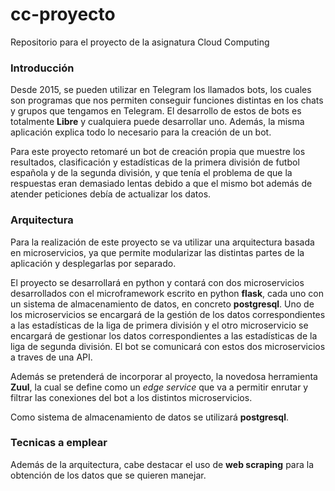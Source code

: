 # cc-proyecto
Repositorio para el proyecto de la asignatura Cloud Computing

### Introducción

Desde 2015, se pueden utilizar en Telegram los llamados bots, los cuales son programas que nos permiten conseguir funciones distintas en los chats y grupos que tengamos en Telegram. El desarrollo de estos de bots es totalmente **Libre** y cualquiera puede desarrollar uno. Además, la misma aplicación explica todo lo necesario para la creación de un bot.

Para este proyecto retomaré un bot de creación propia que muestre los resultados, clasificación y estadísticas de la primera división de futbol española y de la segunda división, y que tenía el problema de que la respuestas eran demasiado lentas debido a que el mismo bot además de atender peticiones debía de actualizar los datos.

### Arquitectura

Para la realización de este proyecto se va utilizar una arquitectura basada en microservicios, ya que permite modularizar las distintas partes de la aplicación y desplegarlas por separado.

El proyecto se desarrollará en python y contará con dos microservicios desarrollados con el microframework escrito en python **flask**, cada uno con un sistema de almacenamiento de datos, en concreto  **postgresql**. Uno de los microservicios se encargará de la gestión de los datos correspondientes a las estadísticas de la liga de primera división y el otro microservicio se encargará de gestionar los datos correspondientes a las estadísticas de la liga de segunda división. El bot se comunicará con estos dos microservicios a traves de una API.

Además se pretenderá de incorporar al proyecto, la novedosa herramienta **Zuul**, la cual se define como un *edge service* que va a permitir enrutar y filtrar las conexiones del bot a los distintos microservicios.

Como sistema de almacenamiento de datos se utilizará **postgresql**.

### Tecnicas a emplear

Además de la arquitectura, cabe destacar el uso de **web scraping** para la obtención de los datos que se quieren manejar.






